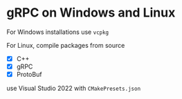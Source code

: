 # gRPC on Windows and Linux

For Windows installations use `vcpkg`

For Linux, compile packages from source

- [x] C++
- [x] gRPC
- [x] ProtoBuf

use Visual Studio 2022 with `CMakePresets.json`
